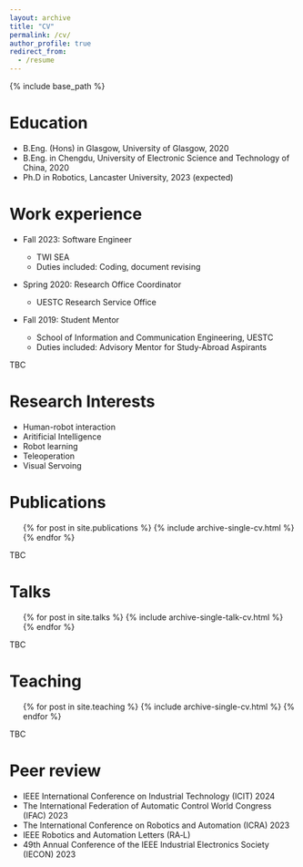 ```yaml
---
layout: archive
title: "CV"
permalink: /cv/
author_profile: true
redirect_from:
  - /resume
---
```


{% include base_path %}

Education
======
* B.Eng. (Hons) in Glasgow, University of Glasgow, 2020
* B.Eng. in Chengdu, University of Electronic Science and Technology of China, 2020
* Ph.D in Robotics, Lancaster University, 2023 (expected)

Work experience
======
* Fall 2023: Software Engineer
  * TWI SEA
  * Duties included: Coding, document revising

* Spring 2020: Research Office Coordinator
  * UESTC Research Service Office

* Fall 2019: Student Mentor
  * School of Information and Communication Engineering, UESTC
  * Duties included: Advisory Mentor for Study‐Abroad Aspirants

TBC
  
Research Interests
======
* Human-robot interaction
* Aritificial Intelligence
* Robot learning
* Teleoperation
* Visual Servoing

Publications
======
  <ul>{% for post in site.publications %}
    {% include archive-single-cv.html %}
  {% endfor %}</ul>
  TBC
  
Talks
======
  <ul>{% for post in site.talks %}
    {% include archive-single-talk-cv.html %}
  {% endfor %}</ul>
  TBC
  
Teaching
======
  <ul>{% for post in site.teaching %}
    {% include archive-single-cv.html %}
  {% endfor %}</ul>
  TBC
  
  
Peer review
======
* IEEE International Conference on Industrial Technology (ICIT) 2024
* The International Federation of Automatic Control World Congress (IFAC) 2023
* The International Conference on Robotics and Automation (ICRA) 2023
* IEEE Robotics and Automation Letters (RA‐L)
* 49th Annual Conference of the IEEE Industrial Electronics Society (IECON) 2023
